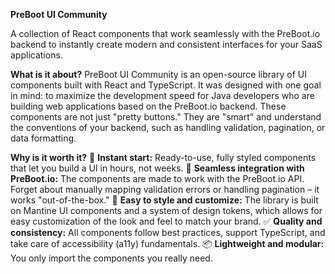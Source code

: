 **PreBoot UI Community**

A collection of React components that work seamlessly with the PreBoot.io backend to instantly create modern and consistent interfaces for your SaaS applications.

**What is it about?**
PreBoot UI Community is an open-source library of UI components built with React and TypeScript. It was designed with one goal in mind: to maximize the development speed for Java developers who are building web applications based on the PreBoot.io backend.
These components are not just "pretty buttons." They are "smart" and understand the conventions of your backend, such as handling validation, pagination, or data formatting.

**Why is it worth it?**
🚀 **Instant start:** Ready-to-use, fully styled components that let you build a UI in hours, not weeks.
🧩 **Seamless integration with PreBoot.io:** The components are made to work with the PreBoot.io API. Forget about manually mapping validation errors or handling pagination – it works "out-of-the-box."
🎨 **Easy to style and customize:** The library is built on Mantine UI components and a system of design tokens, which allows for easy customization of the look and feel to match your brand.
✅ **Quality and consistency:** All components follow best practices, support TypeScript, and take care of accessibility (a11y) fundamentals.
📦 **Lightweight and modular:** You only import the components you really need.
